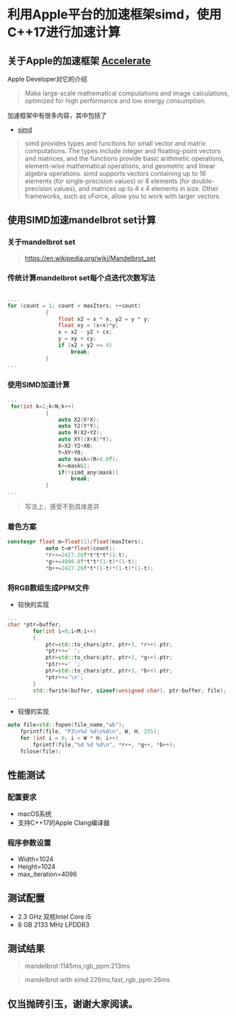 # 利用Apple平台的加速框架simd，使用C++17进行加速计算


## 关于Apple的加速框架 [Accelerate](url=https://developer.apple.com/documentation/accelerate?language=objc)


Apple Developer对它的介绍


>Make large-scale mathematical computations and image calculations, optimized for high performance and low energy consumption.

加速框架中有很多内容，其中包括了

+ [simd](url=https://developer.apple.com/documentation/accelerate/simd?language=objc)

> simd provides types and functions for small vector and matrix computations. The types include integer and floating-point vectors and matrices, and the functions provide basic arithmetic operations, element-wise mathematical operations, and geometric and linear algebra operations.
simd supports vectors containing up to 16 elements (for single-precision values) or 8 elements (for double-precision values), and matrices up to 4 x 4 elements in size. Other frameworks, such as vForce, allow you to work with larger vectors.

## 使用SIMD加速mandelbrot set计算

### 关于mandelbrot set
> https://en.wikipedia.org/wiki/Mandelbrot_set

### 传统计算mandelbrot set每个点迭代次数写法

```C++

....
for (count = 1; count < maxIters; ++count)
            {
                float x2 = x * x, y2 = y * y;
                float xy = (x+x)*y;
                x = x2 - y2 + cx;
                y = xy + cy;
                if (x2 + y2 >= 4)
                    break;
            }
...

```

### 使用SIMD加速计算

```C++
...
 for(int k=1;k<N;k++)
            {
                auto X2(X*X);
                auto Y2(Y*Y);
                auto R(X2+Y2);
                auto XY((X+X)*Y);
                X=X2-Y2+X0;
                Y=XY+Y0;
                auto mask=(R<4.0f);
                K+=mask&1;
                if(!simd_any(mask))
                    break;
            }
...
```

> 写法上，感受不到具体差异


### 着色方案

```C++
constexpr float m=float(1)/float(maxIters);
            auto t=m*float(count);
            *r++=2427.26f*t*t*t*(1-t);
            *g++=4096.0f*t*t*(1-t)*(1-t);
            *b++=2427.26f*t*(1-t)*(1-t)*(1-t);
```

### 将RGB数组生成PPM文件

+ 较快的实现
```C++
...
char *ptr=buffer;
        for(int i=0;i<M;i++)
        {
            ptr=std::to_chars(ptr, ptr+3, *r++).ptr;
            *ptr++=' ';
            ptr=std::to_chars(ptr, ptr+3, *g++).ptr;
            *ptr++=' ';
            ptr=std::to_chars(ptr, ptr+3, *b++).ptr;
            *ptr++='\n';
        }
        std::fwrite(buffer, sizeof(unsigned char), ptr-buffer, file);
...
```

+ 较慢的实现

```C++
auto file=std::fopen(file_name,"wb");
    fprintf(file, "P3\n%d %d\n%d\n", W, H, 255);
    for (int i = 0; i < W * H; i++)
        fprintf(file,"%d %d %d\n", *r++, *g++, *b++);
    fclose(file);
```

## 性能测试

### 配置要求
+ macOS系统
+ 支持C++17的Apple Clang编译器


### 程序参数设置
+ Width=1024
+ Height=1024
+ max_iteration=4096

## 测试配置

+  2.3 GHz 双核Intel Core i5 
+  8 GB 2133 MHz LPDDR3

## 测试结果

> mandelbrot:1145ms,rgb_ppm:213ms

> mandelbrot with simd:226ms,fast_rgb_ppm:26ms




## 仅当抛砖引玉，谢谢大家阅读。